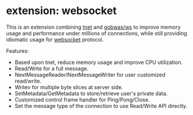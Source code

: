 # extension: websocket 

This is an extension combining [tnet](https://trpc.group/trpc-go/tnet) and [gobwas/ws](https://github.com/gobwas/ws) to improve memory usage and performance under millions of connections, while still providing idiomatic usage for [websocket](https://datatracker.ietf.org/doc/rfc6455/) protocol.

Features:

* Based upon tnet, reduce memory usage and improve CPU utilization.
* Read/Write for a full message.
* NextMessageReader/NextMessageWriter for user customized read/write.
* Writev for multiple byte slices at server side.
* SetMetadata/GetMetadata to store/retrieve user's private data.
* Customized control frame handler for Ping/Pong/Close.
* Set the message type of the connection to use Read/Write API directly.
